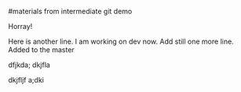 #materials from intermediate git demo

Horray!

Here is another line.
I am working on dev now. 
Add still one more line.
Added to the master


dfjkda;
dkjfla

dkjfljf
a;dki